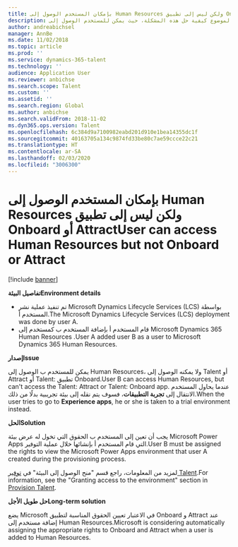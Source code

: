 ```yaml
---
title: بإمكان المستخدم الوصول إلى Human Resources ولكن ليس إلى تطبيق Onboard أو Attract
description: يتناول هذا الموضوع كيفية حل هذه المشكلة، حيث يمكن للمستخدم الوصول إلى Microsoft Dynamics 365 Talent - Human Resources، ولكن لا يمكنه الوصول إلى تطبيق Attract أو Onboard.
author: andreabichsel
manager: AnnBe
ms.date: 11/02/2018
ms.topic: article
ms.prod: ''
ms.service: dynamics-365-talent
ms.technology: ''
audience: Application User
ms.reviewer: anbichse
ms.search.scope: Talent
ms.custom: ''
ms.assetid: ''
ms.search.region: Global
ms.author: anbichse
ms.search.validFrom: 2018-11-02
ms.dyn365.ops.version: Talent
ms.openlocfilehash: 6c384d9a7100982eabd201d910e1bea14355dc1f
ms.sourcegitcommit: 40163705a134c9874fd33be80c7ae59ccce22c21
ms.translationtype: HT
ms.contentlocale: ar-SA
ms.lasthandoff: 02/03/2020
ms.locfileid: "3006300"
---
```

# <a name="user-can-access-human-resources-but-not-onboard-or-attract"></a><span data-ttu-id="5c418-103">بإمكان المستخدم الوصول إلى Human Resources ولكن ليس إلى تطبيق Onboard أو Attract</span><span class="sxs-lookup"><span data-stu-id="5c418-103">User can access Human Resources but not Onboard or Attract</span></span>

[!include [banner](includes/banner.md)]

<span data-ttu-id="5c418-104">**تفاصيل البيئة**</span><span class="sxs-lookup"><span data-stu-id="5c418-104">**Environment details**</span></span>

- <span data-ttu-id="5c418-105">تم تنفيذ عملية نشر Microsoft Dynamics Lifecycle Services (LCS) بواسطة المستخدم أ.</span><span class="sxs-lookup"><span data-stu-id="5c418-105">The Microsoft Dynamics Lifecycle Services (LCS) deployment was done by user A.</span></span>
- <span data-ttu-id="5c418-106">قام المستخدم أ بإضافة المستخدم ب كمستخدم إلى Microsoft Dynamics 365 Human Resources .</span><span class="sxs-lookup"><span data-stu-id="5c418-106">User A added user B as a user to Microsoft Dynamics 365 Human Resources.</span></span>

<span data-ttu-id="5c418-107">**إصدار**</span><span class="sxs-lookup"><span data-stu-id="5c418-107">**Issue**</span></span>

<span data-ttu-id="5c418-108">يمكن للمستخدم ب الوصول إلى Human Resources، ولا يمكنه الوصول إلى Talent أو Attract أو Talent: تطبيق Onboard.</span><span class="sxs-lookup"><span data-stu-id="5c418-108">User B can access Human Resources, but can't access the Talent: Attract or Talent: Onboard app.</span></span> <span data-ttu-id="5c418-109">عندما يحاول المستخدم الانتقال إلى **تجربة التطبيقات**، فسوف يتم نقله إلى بيئة تجريبية بدلًا من ذلك.</span><span class="sxs-lookup"><span data-stu-id="5c418-109">When the user tries to go to **Experience apps**, he or she is taken to a trial environment instead.</span></span>

<span data-ttu-id="5c418-110">**الحل**</span><span class="sxs-lookup"><span data-stu-id="5c418-110">**Solution**</span></span>

<span data-ttu-id="5c418-111">يجب أن تعين إلى المستخدم ب الحقوق التي تخول له عرض بيئة Microsoft Power Apps التي قام المستخدم أ بإنشائها خلال عملية التوفير.</span><span class="sxs-lookup"><span data-stu-id="5c418-111">User B must be assigned the rights to view the Microsoft Power Apps environment that user A created during the provisioning process.</span></span>

<span data-ttu-id="5c418-112">لمزيد من المعلومات، راجع قسم "منح الوصول إلى البيئة" في [توفير Talent](https://docs.microsoft.com/dynamics365/unified-operations/talent/provisioning-talent).</span><span class="sxs-lookup"><span data-stu-id="5c418-112">For information, see the "Granting access to the environment" section in [Provision Talent](https://docs.microsoft.com/dynamics365/unified-operations/talent/provisioning-talent).</span></span>

<span data-ttu-id="5c418-113">**حل طويل الأجل**</span><span class="sxs-lookup"><span data-stu-id="5c418-113">**Long-term solution**</span></span>

<span data-ttu-id="5c418-114">يضع Microsoft في الاعتبار تعيين الحقوق المناسبة لتطبيق Onboard و Attract عند إضافة مستخدم إلى Human Resources.</span><span class="sxs-lookup"><span data-stu-id="5c418-114">Microsoft is considering automatically assigning the appropriate rights to Onboard and Attract when a user is added to Human Resources.</span></span>
